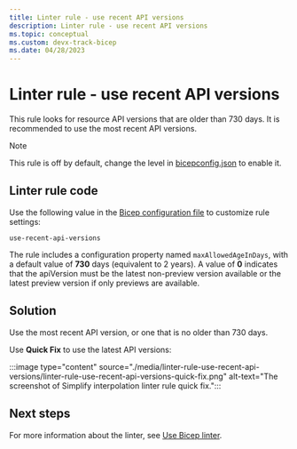```yaml
---
title: Linter rule - use recent API versions
description: Linter rule - use recent API versions
ms.topic: conceptual
ms.custom: devx-track-bicep
ms.date: 04/28/2023
---
```


# Linter rule - use recent API versions

This rule looks for resource API versions that are older than 730 days. It is recommended to use the most recent API versions.

> [!NOTE]
> This rule is off by default, change the level in [bicepconfig.json](./bicep-config-linter.md) to enable it.

## Linter rule code

Use the following value in the [Bicep configuration file](bicep-config-linter.md) to customize rule settings:

`use-recent-api-versions`

The rule includes a configuration property named `maxAllowedAgeInDays`, with a default value of **730** days (equivalent to 2 years). A value of **0** indicates that the apiVersion must be the latest non-preview version available or the latest preview version if only previews are available.

## Solution

Use the most recent API version, or one that is no older than 730 days.

Use **Quick Fix** to use the latest API versions:

:::image type="content" source="./media/linter-rule-use-recent-api-versions/linter-rule-use-recent-api-versions-quick-fix.png" alt-text="The screenshot of Simplify interpolation linter rule quick fix.":::

## Next steps

For more information about the linter, see [Use Bicep linter](./linter.md).
